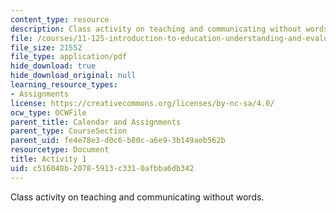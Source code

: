 ```yaml
---
content_type: resource
description: Class activity on teaching and communicating without words.
file: /courses/11-125-introduction-to-education-understanding-and-evaluating-education-spring-2009/c516048b20785913c3310afbba6db342_MIT11_125s09_cal_activity01.pdf
file_size: 21552
file_type: application/pdf
hide_download: true
hide_download_original: null
learning_resource_types:
- Assignments
license: https://creativecommons.org/licenses/by-nc-sa/4.0/
ocw_type: OCWFile
parent_title: Calendar and Assignments
parent_type: CourseSection
parent_uid: fe4e78e3-d0c6-b80c-a6e9-3b149aeb562b
resourcetype: Document
title: Activity 1
uid: c516048b-2078-5913-c331-0afbba6db342
---
```

Class activity on teaching and communicating without words.